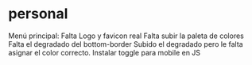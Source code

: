 # personal
Menú principal:
    Falta Logo y favicon real
    Falta subir la paleta de colores
    Falta el degradado del bottom-border
        Subido el degradado pero le falta asignar el color correcto.
    Instalar toggle para mobile en JS
